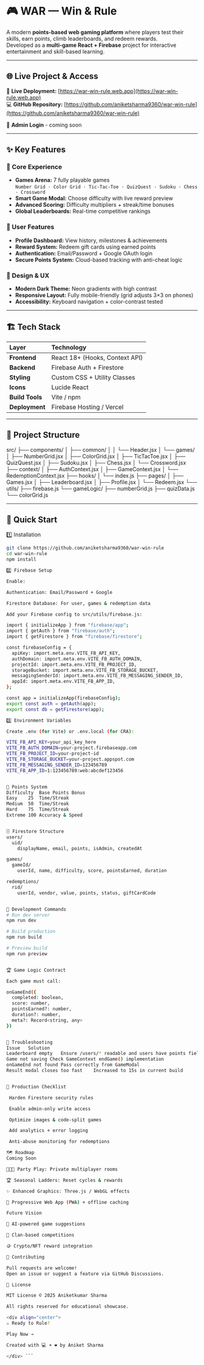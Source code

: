 # 🎮 WAR — Win & Rule

A modern **points-based web gaming platform** where players test their skills, earn points, climb leaderboards, and redeem rewards.  
Developed as a **multi-game React + Firebase** project for interactive entertainment and skill-based learning.

---

## 🌐 Live Project & Access

🔗 **Live Deployment:** [https://war-win-rule.web.app](https://war-win-rule.web.app)  
💻 **GitHub Repository:** [https://github.com/aniketsharma9360/war-win-rule](https://github.com/aniketsharma9360/war-win-rule)

🔑 **Admin Login** - coming soon 



---

## ✨ Key Features

### 🎯 Core Experience
- **Games Arena:** 7 fully playable games  
  `Number Grid · Color Grid · Tic-Tac-Toe · QuizQuest · Sudoku · Chess · Crossword`
- **Smart Game Modal:** Choose difficulty with live reward preview  
- **Advanced Scoring:** Difficulty multipliers + streak/time bonuses  
- **Global Leaderboards:** Real-time competitive rankings  

### 👤 User Features
- **Profile Dashboard:** View history, milestones & achievements  
- **Reward System:** Redeem gift cards using earned points  
- **Authentication:** Email/Password + Google OAuth login  
- **Secure Points System:** Cloud-based tracking with anti-cheat logic  

### 🎨 Design & UX
- **Modern Dark Theme:** Neon gradients with high contrast  
- **Responsive Layout:** Fully mobile-friendly (grid adjusts 3×3 on phones)  
- **Accessibility:** Keyboard navigation + color-contrast tested  

---

## 🏗️ Tech Stack

| Layer | Technology |
|:------|:------------|
| **Frontend** | React 18+ (Hooks, Context API) |
| **Backend** | Firebase Auth + Firestore |
| **Styling** | Custom CSS + Utility Classes |
| **Icons** | Lucide React |
| **Build Tools** | Vite / npm |
| **Deployment** | Firebase Hosting / Vercel |

---

## 📁 Project Structure

src/
├── components/
│ ├── common/
│ │ └── Header.jsx
│ └── games/
│ ├── NumberGrid.jsx
│ ├── ColorGrid.jsx
│ ├── TicTacToe.jsx
│ ├── QuizQuest.jsx
│ ├── Sudoku.jsx
│ ├── Chess.jsx
│ └── Crossword.jsx
├── context/
│ ├── AuthContext.jsx
│ ├── GameContext.jsx
│ └── RedemptionContext.jsx
├── hooks/
│ └── index.js
├── pages/
│ ├── Games.jsx
│ ├── Leaderboard.jsx
│ ├── Profile.jsx
│ └── Redeem.jsx
└── utils/
├── firebase.js
└── gameLogic/
├── numberGrid.js
├── quizData.js
└── colorGrid.js


---

## 🚀 Quick Start

1️⃣ Installation
```bash
git clone https://github.com/aniketsharma9360/war-win-rule
cd war-win-rule
npm install

2️⃣ Firebase Setup

Enable:

Authentication: Email/Password + Google

Firestore Database: For user, games & redemption data

Add your Firebase config to src/utils/firebase.js:

import { initializeApp } from "firebase/app";
import { getAuth } from "firebase/auth";
import { getFirestore } from "firebase/firestore";

const firebaseConfig = {
  apiKey: import.meta.env.VITE_FB_API_KEY,
  authDomain: import.meta.env.VITE_FB_AUTH_DOMAIN,
  projectId: import.meta.env.VITE_FB_PROJECT_ID,
  storageBucket: import.meta.env.VITE_FB_STORAGE_BUCKET,
  messagingSenderId: import.meta.env.VITE_FB_MESSAGING_SENDER_ID,
  appId: import.meta.env.VITE_FB_APP_ID,
};

const app = initializeApp(firebaseConfig);
export const auth = getAuth(app);
export const db = getFirestore(app);

3️⃣ Environment Variables

Create .env (for Vite) or .env.local (for CRA):

VITE_FB_API_KEY=your_api_key_here
VITE_FB_AUTH_DOMAIN=your-project.firebaseapp.com
VITE_FB_PROJECT_ID=your-project-id
VITE_FB_STORAGE_BUCKET=your-project.appspot.com
VITE_FB_MESSAGING_SENDER_ID=123456789
VITE_FB_APP_ID=1:123456789:web:abcdef123456


🧮 Points System
Difficulty	Base Points	Bonus
Easy	25	Time/Streak
Medium	50	Time/Streak
Hard	75	Time/Streak
Extreme	100	Accuracy & Speed


🗄️ Firestore Structure
users/
  uid/
    displayName, email, points, isAdmin, createdAt

games/
  gameId/
    userId, name, difficulty, score, pointsEarned, duration

redemptions/
  rid/
    userId, vendor, value, points, status, giftCardCode


🔧 Development Commands
# Run dev server
npm run dev

# Build production
npm run build

# Preview build
npm run preview


🏆 Game Logic Contract

Each game must call:

onGameEnd({
  completed: boolean,
  score: number,
  pointsEarned?: number,
  duration?: number,
  meta?: Record<string, any>
})


🐛 Troubleshooting
Issue	Solution
Leaderboard empty	Ensure /users/* readable and users have points field
Game not saving	Check GameContext endGame() implementation
onGameEnd not found	Pass correctly from GameModal
Result modal closes too fast	Increased to 15s in current build


🔐 Production Checklist

 Harden Firestore security rules

 Enable admin-only write access

 Optimize images & code-split games

 Add analytics + error logging

 Anti-abuse monitoring for redemptions

🗺️ Roadmap
Coming Soon

🧑‍🤝‍🧑 Party Play: Private multiplayer rooms

🏆 Seasonal Ladders: Reset cycles & rewards

✨ Enhanced Graphics: Three.js / WebGL effects

📱 Progressive Web App (PWA) + offline caching

Future Vision

🤖 AI-powered game suggestions

👑 Clan-based competitions

🪙 Crypto/NFT reward integration

🤝 Contributing

Pull requests are welcome!
Open an issue or suggest a feature via GitHub Discussions.

📝 License

MIT License © 2025 Aniketkumar Sharma

All rights reserved for educational showcase.

<div align="center">
⚔️ Ready to Rule?

Play Now →

Created with 💻 + ❤️ by Aniket Sharma

</div> ```